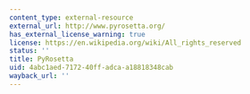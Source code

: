 ```yaml
---
content_type: external-resource
external_url: http://www.pyrosetta.org/
has_external_license_warning: true
license: https://en.wikipedia.org/wiki/All_rights_reserved
status: ''
title: PyRosetta
uid: 4abc1aed-7172-40ff-adca-a18818348cab
wayback_url: ''
---
```

